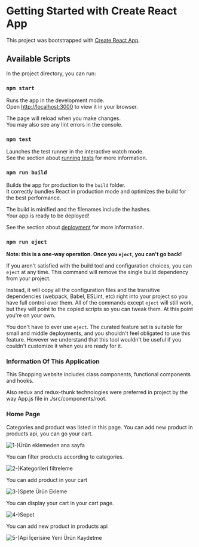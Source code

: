 # Getting Started with Create React App

This project was bootstrapped with [Create React App](https://github.com/facebook/create-react-app).

## Available Scripts

In the project directory, you can run:

### `npm start`

Runs the app in the development mode.\
Open [http://localhost:3000](http://localhost:3000) to view it in your browser.

The page will reload when you make changes.\
You may also see any lint errors in the console.

### `npm test`

Launches the test runner in the interactive watch mode.\
See the section about [running tests](https://facebook.github.io/create-react-app/docs/running-tests) for more information.

### `npm run build`

Builds the app for production to the `build` folder.\
It correctly bundles React in production mode and optimizes the build for the best performance.

The build is minified and the filenames include the hashes.\
Your app is ready to be deployed!

See the section about [deployment](https://facebook.github.io/create-react-app/docs/deployment) for more information.

### `npm run eject`

**Note: this is a one-way operation. Once you `eject`, you can't go back!**

If you aren't satisfied with the build tool and configuration choices, you can `eject` at any time. This command will remove the single build dependency from your project.

Instead, it will copy all the configuration files and the transitive dependencies (webpack, Babel, ESLint, etc) right into your project so you have full control over them. All of the commands except `eject` will still work, but they will point to the copied scripts so you can tweak them. At this point you're on your own.

You don't have to ever use `eject`. The curated feature set is suitable for small and middle deployments, and you shouldn't feel obligated to use this feature. However we understand that this tool wouldn't be useful if you couldn't customize it when you are ready for it.

### Information Of This Application

This Shopping website includes class components, functional components and hooks.

Also redux and redux-thunk technologies were preferred in project by the way App.js file in ./src/components/root.

### Home Page

Categories and product was listed in this page. You can add new product in products api, you can go your cart.

![1-)Ürün eklemeden ana sayfa](https://user-images.githubusercontent.com/45832074/197338295-821020ab-9df2-4e73-b768-974a25753adc.jpg)

You can filter products according to categories.

![2-)Kategorileri filtreleme](https://user-images.githubusercontent.com/45832074/197338328-d195c53c-570d-444c-a8b0-318e99f5bf97.jpg)

You can add product in your cart

![3-)Spete Ürün Ekleme](https://user-images.githubusercontent.com/45832074/197338334-7d9cc398-a914-4363-9568-a15fd3ffbf27.jpg)

You can display your cart in your cart page.

![4-)Sepet](https://user-images.githubusercontent.com/45832074/197338356-9677f9cb-bd28-4ffd-b4ee-90a58a99737e.jpg)

You can add new product in products api

![5-)Api İçerisine Yeni Ürün Kaydetme](https://user-images.githubusercontent.com/45832074/197338373-ab0f5d30-b121-49d6-bceb-a0302b6e7cd9.jpg)

